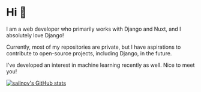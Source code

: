 # Hi 🙌

I am a web developer who primarily works with Django and Nuxt, and I absolutely love Django!

Currently, most of my repositories are private, but I have aspirations to contribute to open-source projects, including Django, in the future.

I've developed an interest in machine learning recently as well. Nice to meet you!

[![sailnov's GitHub stats](https://github-readme-stats.vercel.app/api?username=sailnov)](https://github.com/anuraghazra/github-readme-stats)

